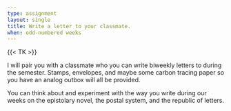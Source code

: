 ```yaml
---
type: assignment
layout: single
title: Write a letter to your classmate.
when: odd-numbered weeks
---
```


{{< TK >}}

I will pair you with a classmate who you can write biweekly letters to during the semester. Stamps, envelopes, and maybe some carbon tracing paper so you have an analog outbox will all be provided.

You can think about and experiment with the way you write during our weeks on the epistolary novel, the postal system, and the republic of letters.